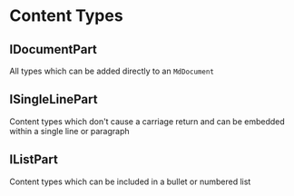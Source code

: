 # Content Types

## IDocumentPart

All types which can be added directly to an `MdDocument`

## ISingleLinePart

Content types which don't cause a carriage return and can be embedded within a single line or paragraph

## IListPart

Content types which can be included in a bullet or numbered list